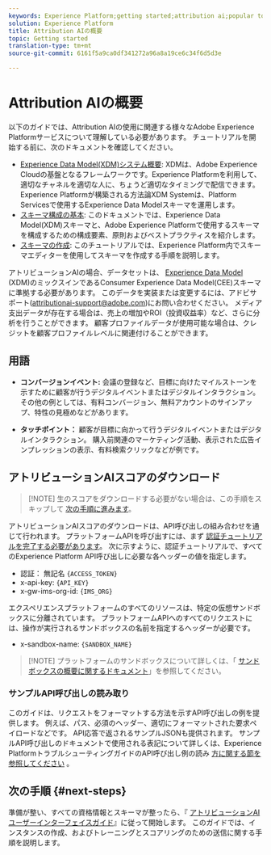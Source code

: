 ```yaml
---
keywords: Experience Platform;getting started;attribution ai;popular topics
solution: Experience Platform
title: Attribution AIの概要
topic: Getting started
translation-type: tm+mt
source-git-commit: 6161f5a9ca0df341272a96a8a19ce6c34f6d5d3e

---
```



# Attribution AIの概要

以下のガイドでは、Attribution AIの使用に関連する様々なAdobe Experience Platformサービスについて理解している必要があります。 チュートリアルを開始する前に、次のドキュメントを確認してください。

- [Experience Data Model(XDM)システム概要](../../xdm/home.md): XDMは、Adobe Experience Cloudの基盤となるフレームワークです。Experience Platformを利用して、適切なチャネルを適切な人に、ちょうど適切なタイミングで配信できます。 Experience Platformが構築される方法論XDM Systemは、Platform Servicesで使用するExperience Data Modelスキーマを運用します。
- [スキーマ構成の基本](../../xdm/schema/composition.md): このドキュメントでは、Experience Data Model(XDM)スキーマと、Adobe Experience Platformで使用するスキーマを構成するための構成要素、原則およびベストプラクティスを紹介します。
- [スキーマの作成](../../xdm/tutorials/create-schema-ui.md): このチュートリアルでは、Experience Platform内でスキーマエディターを使用してスキーマを作成する手順を説明します。

アトリビューションAIの場合、データセットは、 [Experience Data Model](../../xdm/home.md) (XDM)のミックスインであるConsumer Experience Data Model(CEE)スキーマに準拠する必要があります。 このデータを実装または変更するには、アドビサポート(attributionai-support@adobe.com)にお問い合わせください。 メディア支出データが存在する場合は、売上の増加やROI（投資収益率）など、さらに分析を行うことができます。 顧客プロファイルデータが使用可能な場合は、クレジットを顧客プロファイルレベルに関連付けることができます。

## 用語

- **コンバージョンイベント:** 会議の登録など、目標に向けたマイルストーンを示すために顧客が行うデジタルイベントまたはデジタルインタラクション。 その他の例としては、有料コンバージョン、無料アカウントのサインアップ、特性の見極めなどがあります。

- **タッチポイント：** 顧客が目標に向かって行うデジタルイベントまたはデジタルインタラクション。 購入前関連のマーケティング活動、表示された広告インプレッションの表示、有料検索クリックなどが例です。

## アトリビューションAIスコアのダウンロード

>[!NOTE] 生のスコアをダウンロードする必要がない場合は、この手順をスキップして [次の手順に進みます](#next-steps)。

アトリビューションAIスコアのダウンロードは、API呼び出しの組み合わせを通じて行われます。 プラットフォームAPIを呼び出すには、まず [認証チュートリアルを完了する必要があります](../../tutorials/authentication.md)。 次に示すように、認証チュートリアルで、すべてのExperience Platform API呼び出しに必要な各ヘッダーの値を指定します。

- 認証： 無記名 `{ACCESS_TOKEN}`
- x-api-key: `{API_KEY}`
- x-gw-ims-org-id: `{IMS_ORG}`

エクスペリエンスプラットフォームのすべてのリソースは、特定の仮想サンドボックスに分離されています。 プラットフォームAPIへのすべてのリクエストには、操作が実行されるサンドボックスの名前を指定するヘッダーが必要です。

- x-sandbox-name: `{SANDBOX_NAME}`

>[!NOTE] プラットフォームのサンドボックスについて詳しくは、「 [サンドボックスの概要に関するドキュメント](../../sandboxes/home.md)」を参照してください。

### サンプルAPI呼び出しの読み取り

このガイドは、リクエストをフォーマットする方法を示すAPI呼び出しの例を提供します。 例えば、パス、必須のヘッダー、適切にフォーマットされた要求ペイロードなどです。 API応答で返されるサンプルJSONも提供されます。 サンプルAPI呼び出しのドキュメントで使用される表記について詳しくは、Experience PlatformトラブルシューティングガイドのAPI呼び出し例の読み [方に関する節を参照してください](../../landing/troubleshooting.md) 。

## 次の手順 {#next-steps}

準備が整い、すべての資格情報とスキーマが整ったら、『 [アトリビューションAIユーザーインターフェイスガイド](./user-guide.md)』に従って開始します。 このガイドでは、インスタンスの作成、およびトレーニングとスコアリングのための送信に関する手順を説明します。